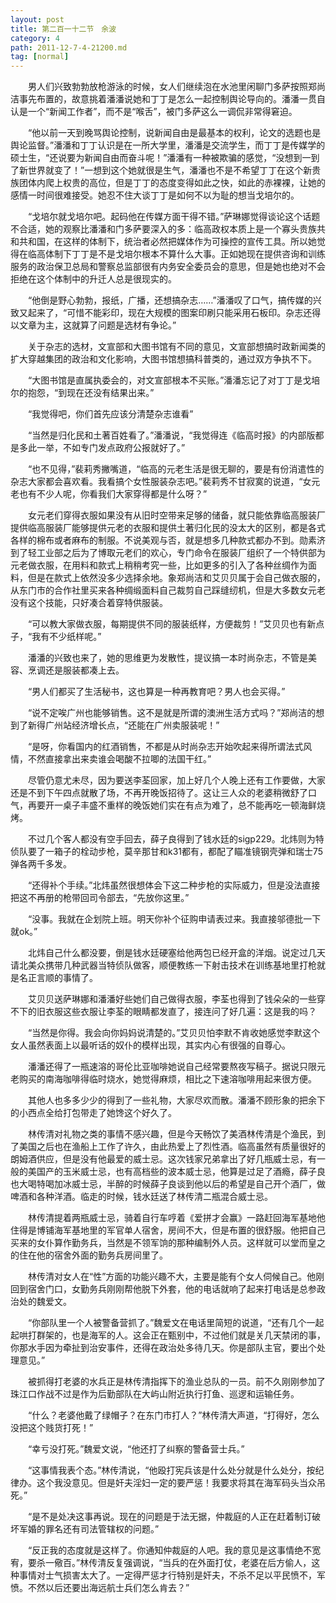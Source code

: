 ```yaml
---
layout: post
title: 第二百一十二节　余波
category: 4
path: 2011-12-7-4-21200.md
tag: [normal]
---
```


　　男人们兴致勃勃放枪游泳的时候，女人们继续泡在水池里闲聊门多萨按照郑尚洁事先布置的，故意挑着潘潘说她和丁丁是怎么一起控制舆论导向的。潘潘一贯自认是一个“新闻工作者”，而不是“喉舌”，被门多萨这么一调侃非常得窘迫。

　　“他以前一天到晚骂舆论控制，说新闻自由是最基本的权利，论文的选题也是舆论监督。”潘潘和丁丁认识是在一所大学里，潘潘是交流学生，而丁丁是传媒学的硕士生，“还说要为新闻自由而奋斗呢！”潘潘有一种被欺骗的感觉，“没想到一到了新世界就变了！”一想到这个她就很是生气，潘潘也不是不希望丁丁在这个新贵族团体内爬上权贵的高位，但是丁丁的态度变得如此之快，如此的赤裸裸，让她的感情一时间很难接受。她忍不住大谈丁丁是如何不以为耻的想当戈培尔的。

　　“戈培尔就戈培尔吧。起码他在传媒方面干得不错。”萨琳娜觉得谈论这个话题不合适，她的观察比潘潘和门多萨要深入的多：临高政权本质上是一个寡头贵族共和共和国，在这样的体制下，统治者必然把媒体作为可操控的宣传工具。所以她觉得在临高体制下丁丁是不是戈培尔根本不算什么大事。正如她现在提供咨询和训练服务的政治保卫总局和警察总监部很有内务安全委员会的意思，但是她也绝对不会拒绝在这个体制中的升迁人总是很现实的。

　　“他倒是野心勃勃，报纸，广播，还想搞杂志……”潘潘叹了口气，搞传媒的兴致又起来了，“可惜不能彩印，现在大规模的图案印刷只能采用石板印。杂志还得以文章为主，这就算了问题是选材有争论。”

　　关于杂志的选材，文宣部和大图书馆有不同的意见，文宣部想搞时政新闻类的扩大穿越集团的政治和文化影响，大图书馆想搞科普类的，通过双方争执不下。

　　“大图书馆是直属执委会的，对文宣部根本不买账。”潘潘忘记了对丁丁是戈培尔的抱怨，“到现在还没有结果出来。”

　　“我觉得吧，你们首先应该分清楚杂志谁看”

　　“当然是归化民和土著百姓看了。”潘潘说，“我觉得连《临高时报》的内部版都是多此一举，不如专门发点政府公报就好了。”

　　“也不见得，”裴莉秀撇嘴道，“临高的元老生活是很无聊的，要是有份消遣性的杂志大家都会喜欢看。我看搞个女性服装杂志吧。”裴莉秀不甘寂寞的说道，“女元老也有不少人呢，你看我们大家穿得都是什么呀？”

　　女元老们穿得衣服如果没有从旧时空带来足够的储备，就只能依靠临高服装厂提供临高服装厂能够提供元老的衣服和提供土著归化民的没太大的区别，都是各式各样的棉布或者麻布的制服。不说美观与否，就是想多几种款式都办不到。勋素济到了轻工业部之后为了博取元老们的欢心，专门命令在服装厂组织了一个特供部为元老做衣服，在用料和款式上稍稍考究一些，比如更多的引入了各种丝绸作为面料，但是在款式上依然没多少选择余地。象郑尚洁和艾贝贝属于会自己做衣服的，从东门市的合作社里买来各种绸缎面料自己裁剪自己踩缝纫机，但是大多数女元老没有这个技能，只好凑合着穿特供服装。

　　“可以教大家做衣服，每期提供不同的服装纸样，方便裁剪！”艾贝贝也有新点子，“我有不少纸样呢。”

　　潘潘的兴致也来了，她的思维更为发散性，提议搞一本时尚杂志，不管是美容、烹调还是服装都凑上去。

　　“男人们都买了生活秘书，这也算是一种再教育吧？男人也会买得。”

　　“说不定唉广州也能够销售。这不是就是所谓的澳洲生活方式吗？”郑尚洁的想到了新得广州站经济增长点，“还能在广州卖服装呢！”

　　“是呀，你看国内的红酒销售，不都是从时尚杂志开始吹起来得所谓法式风情，不然直接拿出来卖谁会喝酸不拉唧的法国干红。”

　　尽管仍意尤未尽，因为要送李荃回家，加上好几个人晚上还有工作要做，大家还是不到下午四点就散了场，不再开晚饭招待了。这让三人众的老婆稍微舒了口气，再要开一桌子丰盛不重样的晚饭她们实在有点为难了，总不能再吃一顿海鲜烧烤。

　　不过几个客人都没有空手回去，薛子良得到了钱水廷的sigp229。北炜则为特侦队要了一箱子的栓动步枪，莫辛那甘和k31都有，都配了瞄准镜钢壳弹和瑞士75弹各两千多发。

　　“还得补个手续。”北炜虽然很想体会下这二种步枪的实际威力，但是没法直接把这不再册的枪带回司令部去，“先放你这里。”

　　“没事。我就在企划院上班。明天你补个征购申请表过来。我直接邬德批一下就ok。”

　　北炜自己什么都没要，倒是钱水廷硬塞给他两包已经开盒的洋烟。说定过几天请北美众携带几种武器当特侦队做客，顺便教练一下射击技术在训练基地里打枪就是名正言顺的事情了。

　　艾贝贝送萨琳娜和潘潘好些她们自己做得衣服，李荃也得到了钱朵朵的一些穿不下的旧衣服这些衣服让李荃的眼睛都发直了，接连问了好几遍：这是我的吗？

　　“当然是你得。我会向你妈妈说清楚的。”艾贝贝怕李默不肯收她感觉李默这个女人虽然表面上以最听话的奴仆的模样出现，其实内心有很强的自尊心。

　　潘潘还得了一瓶速溶的哥伦比亚咖啡她说自己经常要熬夜写稿子。据说只限元老购买的南海咖啡得临时烧水，她觉得麻烦，相比之下速溶咖啡用起来很方便。

　　其他人也多多少少的得到了一些礼物，大家尽欢而散。潘潘不顾形象的把余下的小西点全给打包带走了她馋这个好久了。

　　林传清对礼物之类的事情不感兴趣，但是今天畅饮了美酒林传清是个渔民，到了美国之后也在渔船上工作了许久，由此热爱上了烈性酒。临高虽然有质量很好的朗姆酒供应，但是没有他最爱的威士忌。这次钱家兄弟拿出了好几瓶威士忌，有一般的美国产的玉米威士忌，也有高档些的波本威士忌，他算是过足了酒瘾，薛子良也大喝特喝加冰威士忌，半醉的时候薛子良谈到他以后的希望是自己开个酒厂，做啤酒和各种洋酒。临走的时候，钱水廷送了林传清二瓶混合威士忌。

　　林传清提着两瓶威士忌，骑着自行车哼着《爱拼才会赢》一路赶回海军基地他住得是博铺海军基地里的军官单人宿舍，房间不大，但是布置的很舒服。他把自己买来的女仆算作勤务兵，当然是不领军饷的那种编制外人员。这样就可以堂而皇之的住在他的宿舍外面的勤务兵房间里了。

　　林传清对女人在“性”方面的功能兴趣不大，主要是能有个女人伺候自己。他刚回到宿舍门口，女勤务兵刚刚帮他脱下外套，他的电话就响了起来打电话是总参政治处的魏爱文。

　　“你部队里一个人被警备营抓了。”魏爱文在电话里简短的说道，“还有几个一起起哄打群架的，也是海军的人。这会正在甄别中，不过他们就是关几天禁闭的事，你那水手因为牵扯到治安事件，还得在政治处多待几天。你是部队主官，要出个处理意见。”

　　被抓得打老婆的水兵正是林传清指挥下的渔业总队的一员。前不久刚刚参加了珠江口作战不过是作为后勤部队在大屿山附近执行打鱼、巡逻和运输任务。

　　“什么？老婆他戴了绿帽子？在东门市打人？”林传清大声道，“打得好，怎么没把这个贱货打死！”

　　“幸亏没打死。”魏爱文说，“他还打了纠察的警备营士兵。”

　　“这事情我表个态。”林传清说，“他殴打宪兵该是什么处分就是什么处分，按纪律办。这个我没意见。但是奸夫淫妇一定的要严惩！我要求将其在海军码头当众吊死。”

　　“是不是处决这事再说。现在的问题是于法无据，仲裁庭的人正在赶着制订破坏军婚的罪名还有司法管辖权的问题。”

　　“反正我的态度就是这样了。你通知仲裁庭的人吧。我的意见是这事情绝不宽宥，要杀一儆百。”林传清反复强调说，“当兵的在外面打仗，老婆在后方偷人，这种事情对士气损害太大了。一定得严惩才行特别是奸夫，不杀不足以平民愤不，军愤。不然以后还要出海远航士兵们怎么肯去？”
